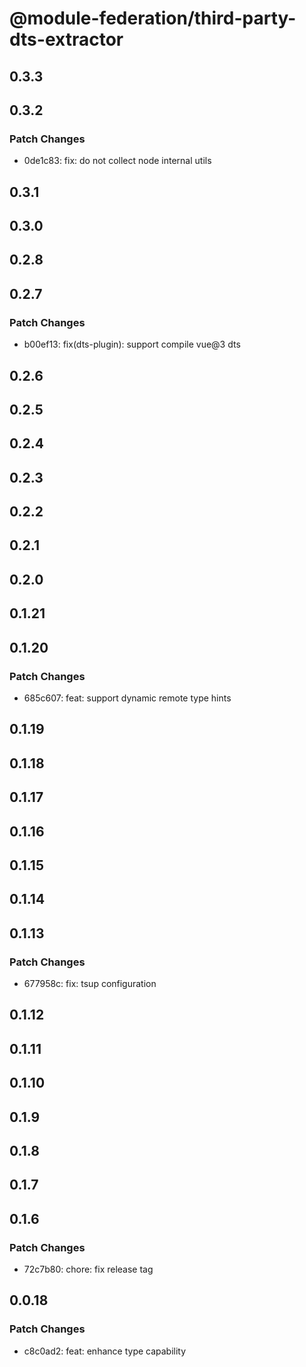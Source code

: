 # @module-federation/third-party-dts-extractor

## 0.3.3

## 0.3.2

### Patch Changes

- 0de1c83: fix: do not collect node internal utils

## 0.3.1

## 0.3.0

## 0.2.8

## 0.2.7

### Patch Changes

- b00ef13: fix(dts-plugin): support compile vue@3 dts

## 0.2.6

## 0.2.5

## 0.2.4

## 0.2.3

## 0.2.2

## 0.2.1

## 0.2.0

## 0.1.21

## 0.1.20

### Patch Changes

- 685c607: feat: support dynamic remote type hints

## 0.1.19

## 0.1.18

## 0.1.17

## 0.1.16

## 0.1.15

## 0.1.14

## 0.1.13

### Patch Changes

- 677958c: fix: tsup configuration

## 0.1.12

## 0.1.11

## 0.1.10

## 0.1.9

## 0.1.8

## 0.1.7

## 0.1.6

### Patch Changes

- 72c7b80: chore: fix release tag

## 0.0.18

### Patch Changes

- c8c0ad2: feat: enhance type capability
